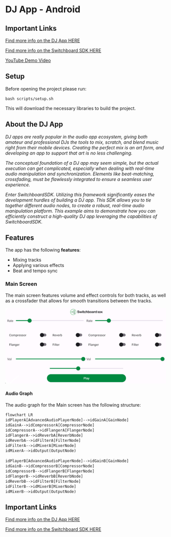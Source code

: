 # DJ App - Android

## Important Links

<a href="https://docs.switchboard.audio/docs/examples/dj-app/" target="_blank">Find more info on the DJ App HERE</a>

<a href="https://docs.switchboard.audio/" target="_blank">Find more info on the Switchboard SDK HERE</a>

 <a href="https://youtu.be/KG9dhcbjchE" target="_blank">YouTube Demo Video</a> 

## Setup

Before opening the project please run:

```
bash scripts/setup.sh
```

This will download the necessary libraries to build the project.

## About the DJ App

*DJ apps are really popular in the audio app ecosystem, giving both amateur and professional DJs the tools to mix, scratch, and blend music right from their mobile devices. Creating the perfect mix is an art form, and developing an app to support that art is no less challenging.*

*The conceptual foundation of a DJ app may seem simple, but the actual execution can get complicated, especially when dealing with real-time audio manipulation and synchronization. Elements like beat-matching, crossfading, must be flawlessly integrated to ensure a seamless user experience.*

*Enter SwitchboardSDK. Utilizing this framework significantly eases the development hurdles of building a DJ app. This SDK allows you to tie together different audio nodes, to create a robust, real-time audio manipulation platform. This example aims to demonstrate how you can efficiently construct a high-quality DJ app leveraging the capabilities of SwitchboardSDK.*

## Features

The app has the following **features**:

- Mixing tracks
- Applying various effects
- Beat and tempo sync

### Main Screen

The main screen features volume and effect controls for both tracks, as well as a crossfader that allows for smooth transitions between the tracks.

<img src="./img/dj-app-main-screen.png" width="640" />

#### Audio Graph

The audio graph for the Main screen has the following structure:

```mermaid
flowchart LR
idPlayerA[AdvancedAudioPlayerNode]-->idGainA[GainNode]
idGainA-->idCompressorA[CompressorNode]
idCompressorA-->idFlangerA[FlangerNode]
idFlangerA-->idReverbA[ReverbNode]
idReverbA-->idFilterA[FilterNode]
idFilterA-->idMixerA[MixerNode]
idMixerA-->idOutput(OutputNode)

idPlayerB[AdvancedAudioPlayerNode]-->idGainB[GainNode]
idGainB-->idCompressorB[CompressorNode]
idCompressorB-->idFlangerB[FlangerNode]
idFlangerB-->idReverbB[ReverbNode]
idReverbB-->idFilterB[FilterNode]
idFilterB-->idMixerB[MixerNode]
idMixerB-->idOutput(OutputNode)
```

## Important Links

<a href="https://docs.switchboard.audio/docs/examples/dj-app/" target="_blank">Find more info on the DJ App HERE</a>

<a href="https://docs.switchboard.audio/" target="_blank">Find more info on the Switchboard SDK HERE</a>

